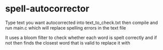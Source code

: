 # spell-autocorrector

Type text you want autocorrected into text_to_check.txt then compile and run main.c which will
replace spelling errors in the text file

It uses a bloom filter to check whether each word is spelt correctly and if not then finds
the closest word that is valid to replace it with
